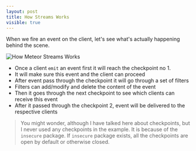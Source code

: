 ```yaml
---
layout: post
title: How Streams Works
visible: true
---
```

When we fire an event on the client, let's see what's actually happening behind the scene.

![How Meteor Streams Works](http://i.imgur.com/MX0yZVG.png)

* Once a client `emit` an event first it will reach the checkpoint no 1.
* It will make sure this event and the client can proceed
* After event pass through the checkpoint it will go through a set of filters
* Filters can add/modify and delete the content of the event
* Then it goes through the next checkpoint to see which clients can receive this event 
* After it passed through the checkpoint 2, event will be delivered to the respective clients

> You might wonder, although I have talked here about checkpoints, but I never used any checkpoints in the example. It is because of the `insecure` package. If `insecure` package exists, all the checkpoints are open by default or otherwise closed.